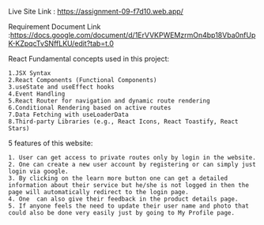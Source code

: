 Live Site Link : https://assignment-09-f7d10.web.app/

Requirement Document Link :https://docs.google.com/document/d/1ErVVKPWEMzrmOn4bp18Vba0nfUpK-KZpqcTvSNffLKU/edit?tab=t.0

React Fundamental concepts used in this project:

    1.JSX Syntax
    2.React Components (Functional Components)
    3.useState and useEffect hooks 
    4.Event Handling 
    5.React Router for navigation and dynamic route rendering
    6.Conditional Rendering based on active routes
    7.Data Fetching with useLoaderData
    8.Third-party Libraries (e.g., React Icons, React Toastify, React Stars)


5 features of this website:

    1. User can get access to private routes only by login in the website.
    2. One can create a new user account by registering or can simply just login via google.
    3. By clicking on the learn more button one can get a detailed information about their service but he/she is not logged in then the page will automatically redirect to the login page.
    4. One  can also give their feedback in the product details page.
    5. If anyone feels the need to update their user name and photo that could also be done very easily just by going to My Profile page.